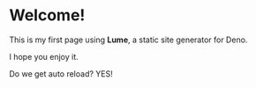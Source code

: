 # Welcome!

This is my first page using **Lume**, a static site generator for Deno.

I hope you enjoy it.

Do we get auto reload? YES!
